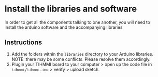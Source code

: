# Install the libraries and software

In order to get all the components talking to one another, you will need to install the arduino software and the accompanying libraries

## Instructions

1. Add the folders within the `libraries` directory to your Arduino libraries. NOTE: there may be some conflicts. Please resolve them accordingly.
2. Plugin your TIHMMI board to your computer > open up the code file in `tihmmi/tihmmi.ino`  > verify > upload sketch.